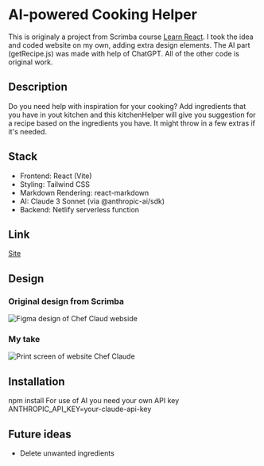 # AI-powered Cooking Helper

This is originaly a project from Scrimba course [Learn React](https://scrimba.com/learn-react-c0e). I took the idea and coded website on my own, adding extra design elements. The AI part (getRecipe.js) was made with help of ChatGPT. All of the other code is original work.

## Description
Do you need help with inspiration for your cooking? Add ingredients that you have in yout kitchen and this kitchenHelper will give you suggestion for a recipe based on the ingredients you have. It might throw in a few extras if it's needed. 

## Stack
- Frontend: React (Vite)
- Styling: Tailwind CSS
- Markdown Rendering: react-markdown
- AI: Claude 3 Sonnet (via @anthropic-ai/sdk)
- Backend: Netlify serverless function

## Link
[Site](https://cookinghelper13.netlify.app/)

## Design
### Original design from Scrimba
![Figma design of Chef Claud webside]('./assets/Design.png')

### My take
![Print screen of website Chef Claude]('./assets/cookingHelper.png)

## Installation
npm install
For use of AI you need your own API key
ANTHROPIC_API_KEY=your-claude-api-key

## Future ideas
- Delete unwanted ingredients
